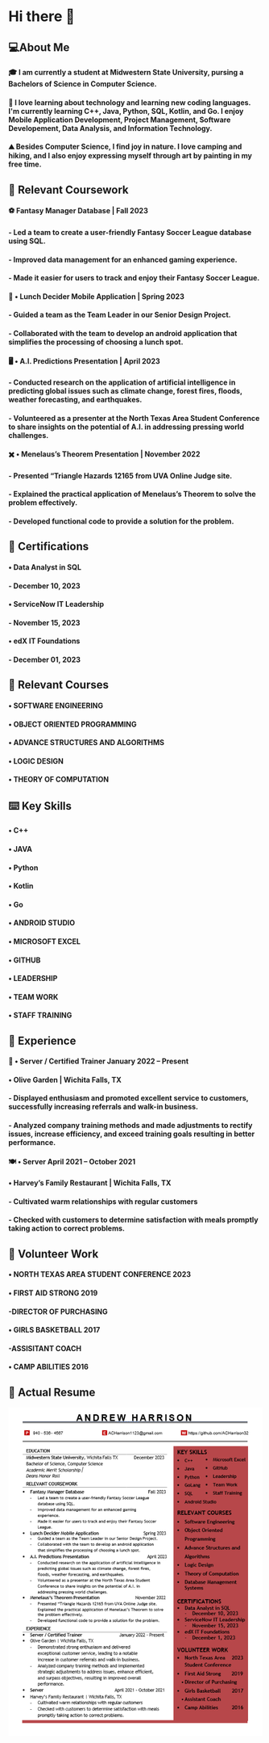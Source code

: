 # Hi there 👋

## :computer:About Me

#### :mortar_board: I am currently a student at Midwestern State University, pursing a Bachelors of Science in Computer Science. 
#### :floppy_disk: I love learning about technology and learning new coding languages. I'm currently learning C++, Java, Python, SQL, Kotlin, and Go. I enjoy Mobile Application Development, Project Management, Software Developement, Data Analysis, and Information Technology.
#### :mountain: Besides Computer Science, I find joy in nature. I love camping and hiking, and I also enjoy expressing myself through art by painting in my free time.

## :closed_book: Relevant Coursework
#### 	:soccer: Fantasy Manager Database | Fall 2023
#### - Led a team to create a user-friendly Fantasy Soccer League database using SQL.
#### - Improved data management for an enhanced gaming experience.
#### - Made it easier for users to track and enjoy their Fantasy Soccer League.
#### :sandwich: • Lunch Decider Mobile Application | Spring 2023
#### - Guided a team as the Team Leader in our Senior Design Project.
#### - Collaborated with the team to develop an android application that simplifies the processing of choosing a lunch spot. 
#### 	:desktop_computer: • A.I. Predictions Presentation | April 2023
#### - Conducted research on the application of artificial intelligence in predicting global issues such as climate change, forest fires, floods, weather forecasting, and earthquakes.
#### - Volunteered as a presenter at the North Texas Area Student Conference to share insights on the potential of A.I. in addressing pressing world challenges. 
#### :heavy_multiplication_x: • Menelaus’s Theorem Presentation | November 2022
#### - Presented “Triangle Hazards 12165 from UVA Online Judge site.
#### - Explained the practical application of Menelaus’s Theorem to solve the problem effectively.
#### - Developed functional code to provide a solution for the problem.

## :page_with_curl: Certifications
#### • Data Analyst in SQL
####   - December 10, 2023
#### • ServiceNow IT Leadership
####   - November 15, 2023
#### • edX IT Foundations
####   - December 01, 2023

## :notebook: Relevant Courses
#### • SOFTWARE ENGINEERING
#### • OBJECT ORIENTED PROGRAMMING
#### • ADVANCE STRUCTURES AND ALGORITHMS
#### • LOGIC DESIGN
#### • THEORY OF COMPUTATION

## 	:keyboard: Key Skills 
#### • C++
#### • JAVA
#### • Python
#### • Kotlin
#### • Go
#### • ANDROID STUDIO
#### • MICROSOFT EXCEL
#### • GITHUB
#### • LEADERSHIP
#### • TEAM WORK
#### • STAFF TRAINING

## :office: Experience
#### 	:fork_and_knife: • Server / Certified Trainer          January 2022 – Present
#### • Olive Garden | Wichita Falls, TX
#### - Displayed enthusiasm and promoted excellent service to customers, successfully increasing referrals and walk-in business.
#### - Analyzed company training methods and made adjustments to rectify issues, increase efficiency, and exceed training goals resulting in better performance.
#### :plate_with_cutlery: • Server April 2021 – October 2021
#### • Harvey’s Family Restaurant | Wichita Falls, TX
#### - Cultivated warm relationships with regular customers
#### - Checked with customers to determine satisfaction with meals promptly taking action to correct problems.

## :toolbox: Volunteer Work 
#### • NORTH TEXAS AREA STUDENT CONFERENCE           2023
#### • FIRST AID STRONG           2019
####     -DIRECTOR OF PURCHASING
#### • GIRLS BASKETBALL           2017
####     -ASSISITANT COACH
#### • CAMP ABILITIES           2016

## :page_facing_up: Actual Resume
<img src ="https://github.com/ACHarrison32/ACHarrison32/blob/main/A_H_Resume.PNG" >
